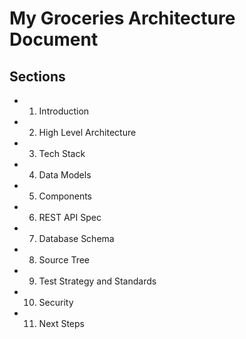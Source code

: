 # My Groceries Architecture Document

## Sections

- 1. Introduction
- 2. High Level Architecture
- 3. Tech Stack
- 4. Data Models
- 5. Components
- 6. REST API Spec
- 7. Database Schema
- 8. Source Tree
- 9. Test Strategy and Standards
- 10. Security
- 11. Next Steps
